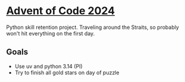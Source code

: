 # [Advent of Code 2024](https://adventofcode.com/2024)

Python skill retention project. Traveling around the Straits, so probably won't hit everything on the first day.

Goals
------
* Use uv and python 3.14 (PI)
* Try to finish all gold stars on day of puzzle
